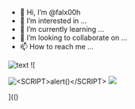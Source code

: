 - 👋 Hi, I’m @falx00h
- 👀 I’m interested in ...
- 🌱 I’m currently learning ...
- 💞️ I’m looking to collaborate on ...
- 📫 How to reach me ...

![text](https://avatars.githubusercontent.com/u/92805783?s=40&javascript:alert(1);)
![

<img src="../../../../../../../" alt="<SCRIPT>alert()</SCRIPT>">
<img src='../../../../../../../r89shi/gitbook.fluig.snippets/blob/main/README.md' >

](()
